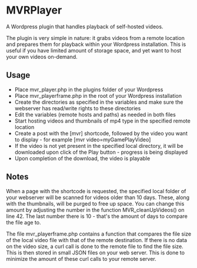 # MVRPlayer
 A Wordpress plugin that handles playback of self-hosted videos.

The plugin is very simple in nature: it grabs videos from a remote location and prepares them for playback within your Wordpress installation. This is useful if you have limited amount of storage space, and yet want to host your own videos on-demand.

## Usage
- Place mvr_player.php in the plugins folder of your Wordpress
- Place mvr_playerframe.php in the root of your Wordpress installation
- Create the directories as specified in the variables and make sure the webserver has read/write rights to these directories
- Edit the variables (remote hosts and paths) as needed in both files
- Start hosting videos and thumbnails of mp4 type in the specified remote location
- Create a post with the [mvr] shortcode, followed by the video you want to display - for example [mvr video=myGamePlayVideo]
- If the video is not yet present in the specified local directory, it will be downloaded upon click of the Play button - progress is being displayed
- Upon completion of the download, the video is playable

## Notes
When a page with the shortcode is requested, the specified local folder of your webserver will be scanned for videos older than 10 days. These, along with the thumbnails, will be purged to free up space. You can change this amount by adjusting the number in the function MVR_cleanUpVideos() on line 42. The last number there is 10 - that's the amount of days to compare the file age to.

The file mvr_playerframe.php contains a function that compares the file size of the local video file with that of the remote destination. If there is no data on the video size, a curl call is done to the remote file to find the file size. This is then stored in small JSON files on your web server. This is done to minimize the amount of these curl calls to your remote server.